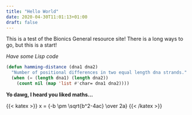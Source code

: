 ```yaml
---
title: "Hello World"
date: 2020-04-30T11:01:13+01:00
draft: false
---
```


This is a test of the Bionics General resource site! There is a long ways to go,
but this is a start!

*Have some Lisp code*

```lisp
(defun hamming-distance (dna1 dna2)
  "Number of positional differences in two equal length dna strands."
  (when (= (length dna1) (length dna2))
    (count nil (map 'list #'char= dna1 dna2))))
```

**Yo dawg, I heard you liked maths...**

{{< katex >}}
x = {-b \pm \sqrt{b^2-4ac} \over 2a}
{{< /katex >}}
